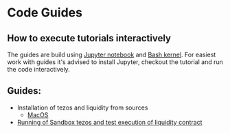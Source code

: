 # Code Guides
## How to execute tutorials interactively
The guides are build using [Jupyter notebook](http://jupyter.org) and [Bash kernel](https://github.com/takluyver/bash_kernel). For easiest work with guides it's advised to install Jupyter, checkout the tutorial and run the code interactively.

## Guides:
- Installation of tezos and liquidity from sources
    - [MacOS](macos-tezos.ipynb)
- [Running of Sandbox tezos and test execution of liquidity contract](sandbox-development.ipynb)
